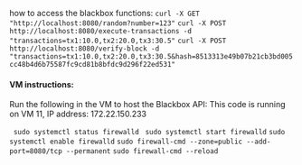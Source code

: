 how to access the blackbox functions:
```curl -X GET "http://localhost:8080/random?number=123"```
```curl -X POST http://localhost:8080/execute-transactions -d "transactions=tx1:10.0,tx2:20.0,tx3:30.5"```
```curl -X POST http://localhost:8080/verify-block -d "transactions=tx1:10.0,tx2:20.0,tx3:30.5&hash=8513313e49b07b21cb3bd005cc48b4d6b75587fc9cd81b8bfdc9d296f22ed531"```


#### VM instructions:

Run the following in the VM to host the Blackbox API:
This code is running on VM 11, IP address: 172.22.150.233 

``` sudo systemctl status firewalld```
   ``` sudo systemctl start firewalld```
    ```sudo systemctl enable firewalld```
    ```sudo firewall-cmd --zone=public --add-port=8080/tcp --permanent```
   ``` sudo firewall-cmd --reload ```
